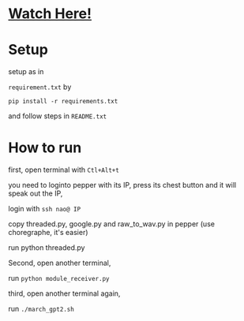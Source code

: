 # [Watch Here!](https://youtu.be/BHJpKFnpUOA?si=ftnYeBkPqqVSxUYk)

# Setup
setup as in 

`requirement.txt` by  

    pip install -r requirements.txt

and follow steps in `README.txt`

# How to run

first, open terminal with `Ctl+Alt+t`

you need to loginto pepper with its IP, press its chest button and it will speak out the IP,

login with `ssh nao@ IP `

copy threaded.py, google.py and raw_to_wav.py in pepper (use choregraphe, it's easier)

run python threaded.py

Second, open another terminal,

run `python module_receiver.py`

third, open another terminal again,

run `./march_gpt2.sh`



